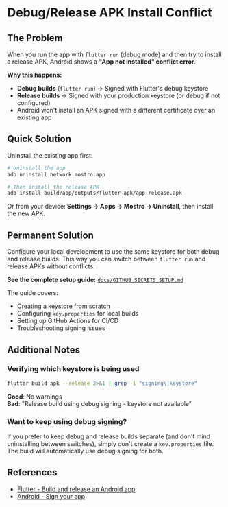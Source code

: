 # Debug/Release APK Install Conflict

## The Problem

When you run the app with `flutter run` (debug mode) and then try to install a release APK, Android shows a **"App not installed" conflict error**.

**Why this happens:**
- **Debug builds** (`flutter run`) → Signed with Flutter's debug keystore
- **Release builds** → Signed with your production keystore (or debug if not configured)
- Android won't install an APK signed with a different certificate over an existing app

## Quick Solution

Uninstall the existing app first:

```bash
# Uninstall the app
adb uninstall network.mostro.app

# Then install the release APK
adb install build/app/outputs/flutter-apk/app-release.apk
```

Or from your device: **Settings → Apps → Mostro → Uninstall**, then install the new APK.

## Permanent Solution

Configure your local development to use the same keystore for both debug and release builds. This way you can switch between `flutter run` and release APKs without conflicts.

**See the complete setup guide:** [`docs/GITHUB_SECRETS_SETUP.md`](docs/GITHUB_SECRETS_SETUP.md)

The guide covers:
- Creating a keystore from scratch
- Configuring `key.properties` for local builds
- Setting up GitHub Actions for CI/CD
- Troubleshooting signing issues

## Additional Notes

### Verifying which keystore is being used

```bash
flutter build apk --release 2>&1 | grep -i "signing\|keystore"
```

**Good**: No warnings  
**Bad**: "Release build using debug signing - keystore not available"

### Want to keep using debug signing?

If you prefer to keep debug and release builds separate (and don't mind uninstalling between switches), simply don't create a `key.properties` file. The build will automatically use debug signing for both.

## References

- [Flutter - Build and release an Android app](https://docs.flutter.dev/deployment/android)
- [Android - Sign your app](https://developer.android.com/studio/publish/app-signing)
